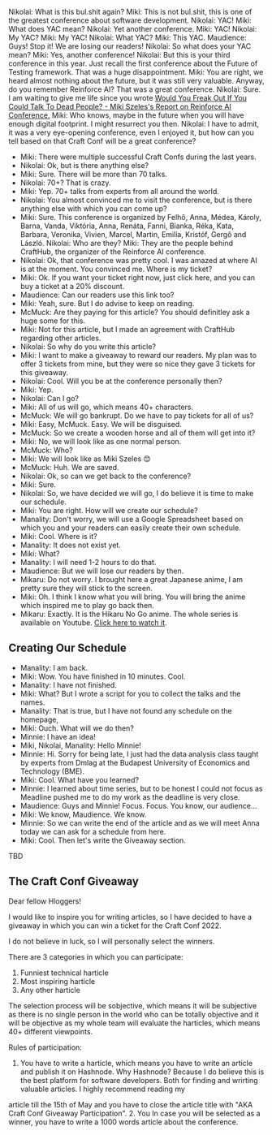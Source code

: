 Nikolai: What is this bul.shit again?
Miki: This is not bul.shit, this is one of the greatest conference about software development.
Nikolai: YAC!
Miki: What does YAC mean?
Nikolai: Yet another conference.
Miki: YAC!
Nikolai: My YAC?
Miki: My YAC!
Nikolai: What YAC?
Miki: This YAC.
Maudience: Guys! Stop it! We are losing our readers!
Nikolai: So what does your YAC mean?
Miki: Yes, another conference!
Nikolai: But this is your third conference in this year. Just recall the first conference about the Future of Testing framework. That was a huge disappointment.
Miki: You are right, we heard almost nothing about the future, but it was still very valuable. Anyway, do you remember Reinforce AI? That was a great conference.
Nikolai: Sure. I am waiting to give me life since you wrote [Would You Freak Out If You Could Talk To Dead People? - Miki Szeles's Report on Reinforce AI Conference.](https://mszeles.com/would-you-freak-out-if-you-could-talk-to-dead-people-miki-szeless-report-on-reinforce-ai-conference)
Miki: Who knows, maybe in the future when you will have enough digital footprint. I might resurrect you then.
Nikolai: I have to admit, it was a very eye-opening conference, even I enjoyed it, but how can you tell based on that Craft Conf will be a great conference?
- Miki: There were multiple successful Craft Confs during the last years.
- Nikolai: Ok, but is there anything else?
- Miki: Sure. There will be more than 70 talks.
- Nikolai: 70+? That is crazy.
- Miki: Yep. 70+ talks from experts from all around the world.
- Nikolai: You almost convinced me to visit the conference, but is there anything else with which you can come up?
- Miki: Sure. This conference is organized by Felhő, Anna, Médea, Károly, Barna, Vanda, Viktória, Anna, Renáta, Fanni, Bianka, Réka, Kata, Barbara, Veronika, Vivien, Marcel, Martin, Emilía, Kristóf, Gergő and László.
  Nikolai: Who are they?
  Miki: They are the people behind CraftHub, the organizer of the Reinforce AI conference.
- Nikolai: Ok, that conference was pretty cool. I was amazed at where AI is at the moment. You convinced me. Where is my ticket?
- Miki: Ok. If you want your ticket right now, just click here, and you can buy a ticket at a 20% discount.
- Maudience: Can our readers use this link too?
- Miki: Yeah, sure. But I do advise to keep on reading.
- McMuck: Are they paying for this article? You should definitley ask a huge some for this.
- Miki: Not for this article, but I made an agreement with CraftHub regarding other articles.
- Nikolai: So why do you write this article?
- Miki: I want to make a giveaway to reward our readers. My plan was to offer 3 tickets from mine, but they were so nice they gave 3 tickets for this giveaway.
- Nikolai: Cool. Will you be at the conference personally then?
- Miki: Yep.
- Nikolai: Can I go?
- Miki: All of us will go, which means 40+ characters.
- McMuck: We will go bankrupt. Do we have to pay tickets for all of us?
- Miki: Easy, McMuck. Easy. We will be disguised.
- McMuck: So we create a wooden horse and all of them will get into it?
- Miki: No, we will look like as one normal person.
- McMuck: Who?
- Miki: We will look like as Miki Szeles 😊
- McMuck: Huh. We are saved.
- Nikolai: Ok, so can we get back to the conference?
- Miki: Sure.
- Nikolai: So, we have decided we will go, I do believe it is time to make our schedule.
- Miki: You are right. How will we create our schedule?
- Manality: Don't worry, we will use a Google Spreadsheet based on which you and your readers can easily create their own schedule.
- Miki: Cool. Where is it?
- Manality: It does not exist yet.
- Miki: What?
- Manality: I will need 1-2 hours to do that.
- Maudience: But we will lose our readers by then.
- Mikaru: Do not worry. I brought here a great Japanese anime, I am pretty sure they will stick to the screen.
- Miki: Oh. I think I know what you will bring. You will bring the anime which inspired me to play go back then.
- Mikaru: Exactly. It is the Hikaru No Go anime. The whole series is available on Youtube. [Click here to watch it](https://www.youtube.com/watch?v=Gjk_FN4ksoM&list=PLjfQRGRsHmsB8z8fdiBVS0NVadI3BwSGo).


## Creating Our Schedule
- Manality: I am back.
- Miki: Wow. You have finished in 10 minutes. Cool.
- Manality: I have not finished.
- Miki: What? But I wrote a script for you to collect the talks and the names.
- Manality: That is true, but I have not found any schedule on the homepage,
- Miki: Ouch. What will we do then?
- Minnie: I have an idea!
- Miki, Nikolai, Manality: Hello Minnie!
- Minnie: Hi. Sorry for being late, I just had the data analysis class taught by experts from Dmlag at the Budapest University of Economics and Technology (BME).
- Miki: Cool. What have you learned?
- Minnie: I learned about time series, but to be honest I could not focus as Meadline pushed me to do my work as the deadline is very close.
- Maudience: Guys and Minnie! Focus. Focus. You know, our audience...
- Miki: We know, Maudience. We know.
- Minnie: So we can write the end of the article and as we will meet Anna today we can ask for a schedule from here.
- Miki: Cool. Then let's write the Giveaway section.

TBD

## The Craft Conf Giveaway
Dear fellow Hloggers!

I would like to inspire you for writing articles, so I have decided to have a giveaway in which you can win a ticket for the Craft Conf 2022.

I do not believe in luck, so I will personally select the winners.

There are 3 categories in which you can participate:
1. Funniest technical harticle
2. Most inspiring harticle
3. Any other harticle

The selection process will be sobjective, which means it will be subjective as there is no single person in the world who can be totally objective and it will be objective as my whole team will evaluate the harticles, which means 40+ different viewpoints.

Rules of participation:
1. You have to write a harticle, which means you have to write an article and publish it on Hashnode. Why Hashnode? Because I do believe this is the best platform for software developers. Both for finding and wrirting valuable articles. I highly recommend reading my

article till the 15th of May and you have to close the article title with "AKA Craft Conf Giveaway Participation".
2. You In case you will be selected as a winner, you have to write a 1000 words article about the conference. 
